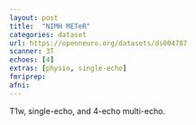 ```yaml
---
layout: post
title:  "NIMH METeR"
categories: dataset
url: https://openneuro.org/datasets/ds004787
scanner: 3T
echoes: [4]
extras: [physio, single-echo]
fmriprep:
afni:
---
```


T1w, single-echo, and 4-echo multi-echo.
